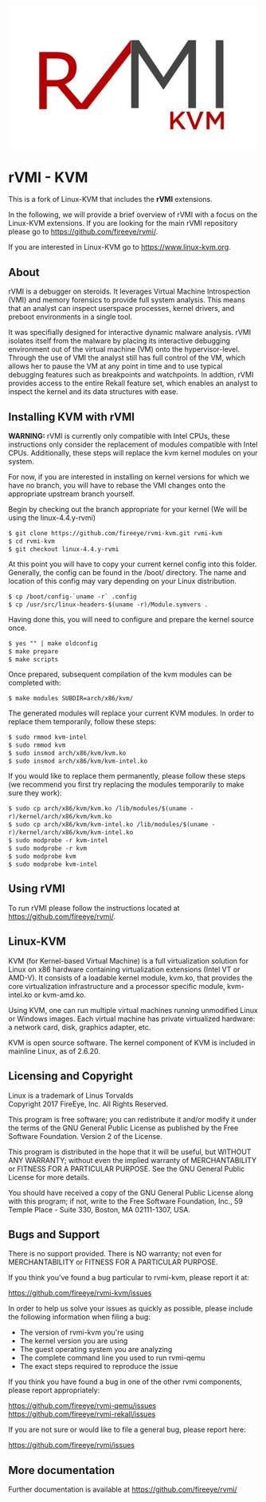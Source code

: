 ![rVMI Logo](/resources/rvmi-kvm.png)

# rVMI - KVM

This is a fork of Linux-KVM that includes the **rVMI** extensions.

In the following, we will provide a brief overview of rVMI with a focus
on the Linux-KVM extensions. If you are looking for the main rVMI repository
please go to <https://github.com/fireeye/rvmi/>.

If you are interested in Linux-KVM go to <https://www.linux-kvm.org>.

## About

rVMI is a debugger on steroids. It leverages Virtual Machine Introspection (VMI)
and memory forensics to provide full system analysis. This means that an analyst
can inspect userspace processes, kernel drivers, and preboot environments in a
single tool.

It was specifially designed for interactive dynamic malware analysis. rVMI isolates
itself from the malware by placing its interactive debugging environment out of the
virtual machine (VM) onto the hypervisor-level. Through the use of VMI the analyst
still has full control of the VM, which allows her to pause the VM at any point in
time and to use typical debugging features such as breakpoints and watchpoints. In
addtion, rVMI provides access to the entire Rekall feature set, which enables an
analyst to inspect the kernel and its data structures with ease.

## Installing KVM with rVMI

**WARNING:** rVMI is currently only compatible with Intel CPUs, these instructions only
consider the replacement of modules compatible with Intel CPUs.  Additionally, these
steps will replace the kvm kernel modules on your system.

For now, if you are interested in installing on kernel versions for which we have no
branch, you will have to rebase the VMI changes onto the appropriate upstream branch
yourself.

Begin by checking out the branch appropriate for your kernel (We will be using the
linux-4.4.y-rvmi)

```
$ git clone https://github.com/fireeye/rvmi-kvm.git rvmi-kvm
$ cd rvmi-kvm
$ git checkout linux-4.4.y-rvmi
```

At this point you will have to copy your current kernel config into this folder.
Generally, the config can be found in the /boot/ directory.  The name and location of
this config may vary depending on your Linux distribution.

```
$ cp /boot/config-`uname -r` .config
$ cp /usr/src/linux-headers-$(uname -r)/Module.symvers .
```

Having done this, you will need to configure and prepare the kernel source once.

```
$ yes "" | make oldconfig
$ make prepare
$ make scripts
```

Once prepared, subsequent compilation of the kvm modules can be completed with:

```
$ make modules SUBDIR=arch/x86/kvm/
```

The generated modules will replace your current KVM modules.  In order to replace
them temporarily, follow these steps:

```
$ sudo rmmod kvm-intel
$ sudo rmmod kvm
$ sudo insmod arch/x86/kvm/kvm.ko
$ sudo insmod arch/x86/kvm/kvm-intel.ko
```

If you would like to replace them permanently, please follow these steps (we
recommend you first try replacing the modules temporarily to make sure they work):

```
$ sudo cp arch/x86/kvm/kvm.ko /lib/modules/$(uname -r)/kernel/arch/x86/kvm/kvm.ko
$ sudo cp arch/x86/kvm/kvm-intel.ko /lib/modules/$(uname -r)/kernel/arch/x86/kvm/kvm-intel.ko
$ sudo modprobe -r kvm-intel
$ sudo modprobe -r kvm
$ sudo modprobe kvm
$ sudo modprobe kvm-intel
```
## Using rVMI

To run rVMI please follow the instructions located at <https://github.com/fireeye/rvmi/>.

## Linux-KVM

KVM (for Kernel-based Virtual Machine) is a full virtualization solution for Linux
on x86 hardware containing virtualization extensions (Intel VT or AMD-V). It
consists of a loadable kernel module, kvm.ko, that provides the core virtualization
infrastructure and a processor specific module, kvm-intel.ko or kvm-amd.ko.

Using KVM, one can run multiple virtual machines running unmodified Linux or Windows
images. Each virtual machine has private virtualized hardware: a network card, disk,
graphics adapter, etc.

KVM is open source software. The kernel component of KVM is included in mainline
Linux, as of 2.6.20.

## Licensing and Copyright

Linux is a trademark of Linus Torvalds  
Copyright 2017 FireEye, Inc. All Rights Reserved.

This program is free software; you can redistribute it and/or
modify it under the terms of the GNU General Public License
as published by the Free Software Foundation. Version 2
of the License.

This program is distributed in the hope that it will be useful,
but WITHOUT ANY WARRANTY; without even the implied warranty of
MERCHANTABILITY or FITNESS FOR A PARTICULAR PURPOSE.  See the
GNU General Public License for more details.

You should have received a copy of the GNU General Public License
along with this program; if not, write to the Free Software
Foundation, Inc., 59 Temple Place - Suite 330, Boston, MA
02111-1307, USA.

## Bugs and Support

There is no support provided. There is NO
warranty; not even for MERCHANTABILITY or FITNESS FOR A PARTICULAR
PURPOSE.

If you think you've found a bug particular to rvmi-kvm, please report it at:

https://github.com/fireeye/rvmi-kvm/issues

In order to help us solve your issues as quickly as possible,
please include the following information when filing a bug:

* The version of rvmi-kvm you're using
* The kernel version you are using
* The guest operating system you are analyzing
* The complete command line you used to run rvmi-qemu
* The exact steps required to reproduce the issue

If you think you have found a bug in one of the other rvmi components, please report appropriately:

https://github.com/fireeye/rvmi-qemu/issues  
https://github.com/fireeye/rvmi-rekall/issues

If you are not sure or would like to file a general bug, please report here:

https://github.com/fireeye/rvmi/issues

## More documentation

Further documentation is available at
https://github.com/fireeye/rvmi/
